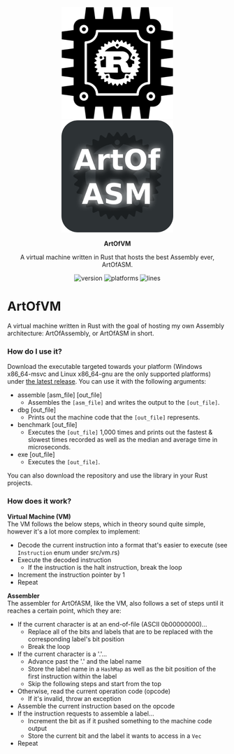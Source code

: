 <p align="center">
    <img height="256" src="logos/ArtOfVMLogo.png">
    <img height="256" src="logos/ArtOfASMLogo.png">
</p>

<div align="center">
    <strong>ArtOfVM</strong>
    <p>A virtual machine written in Rust that hosts the best Assembly ever, ArtOfASM.</p>
    <p>
    <img src="https://img.shields.io/badge/version-0.0.1-blue?style=for-the-badge" alt="version">
    <img src="https://img.shields.io/badge/platforms-Linux %7C Windows-blue?style=for-the-badge" alt="platforms">
    <img src="https://tokei.rs/b1/github/artofcoding212/ArtOfVM?category=code&style=for-the-badge" alt="lines">
    </p>
</div>


# ArtOfVM
A virtual machine written in Rust with the goal of hosting my own Assembly architecture: ArtOfAssembly, or ArtOfASM in short.

### How do I use it?
Download the executable targeted towards your platform (Windows x86_64-msvc and Linux x86_64-gnu are the only supported platforms) under [the latest release](https://github.com/artofcoding212/ArtOfVM/releases). You can use it with the following arguments:
* assemble [asm_file] [out_file]
    * Assembles the `[asm_file]` and writes the output to the `[out_file]`.
* dbg [out_file]
    * Prints out the machine code that the `[out_file]` represents.
* benchmark [out_file]
    * Executes the `[out_file]` 1,000 times and prints out the fastest & slowest times recorded as well as the median and average time in microseconds.
* exe [out_file]
    * Executes the `[out_file]`.

You can also download the repository and use the library in your Rust projects.

### How does it work?
**Virtual Machine (VM)**\
The VM follows the below steps, which in theory sound quite simple, however it's a lot more complex to implement:
* Decode the current instruction into a format that's easier to execute (see `Instruction` enum under src/vm.rs)
* Execute the decoded instruction
    * If the instruction is the halt instruction, break the loop
* Increment the instruction pointer by 1
* Repeat

**Assembler**\
The assembler for ArtOfASM, like the VM, also follows a set of steps until it reaches a certain point, which they are:
* If the current character is at an end-of-file (ASCII 0b00000000)...
    * Replace all of the bits and labels that are to be replaced with the corresponding label's bit position
    * Break the loop
* If the current character is a '.'...
    * Advance past the '.' and the label name
    * Store the label name in a `HashMap` as well as the bit position of the first instruction within the label
    * Skip the following steps and start from the top
* Otherwise, read the current operation code (opcode)
    * If it's invalid, throw an exception
* Assemble the current instruction based on the opcode
* If the instruction requests to assemble a label...
    * Increment the bit as if it pushed something to the machine code output
    * Store the current bit and the label it wants to access in a `Vec`
* Repeat